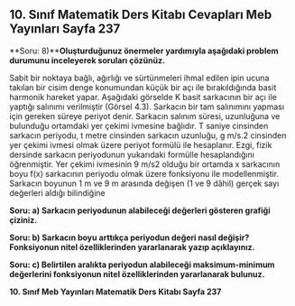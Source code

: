 ## 10. Sınıf Matematik Ders Kitabı Cevapları Meb Yayınları Sayfa 237

**Soru: 8)****Oluşturduğunuz önermeler yardımıyla aşağıdaki problem durumunu inceleyerek soruları çözünüz.**

Sabit bir noktaya bağlı, ağırlığı ve sürtünmeleri ihmal edilen ipin ucuna takılan bir cisim denge konumundan küçük bir açı ile bırakıldığında basit harmonik hareket yapar. Aşağıdaki görselde K basit sarkacının bir açı ile yaptığı salınımı verilmiştir (Görsel 4.3). Sarkacın bir tam salınımını yapması için gereken süreye periyot denir. Sarkacın salınım süresi, uzunluğuna ve bulunduğu ortamdaki yer çekimi ivmesine bağlıdır. T saniye cinsinden sarkacın periyodu, t metre cinsinden sarkacın uzunluğu, g m/s.2 cinsinden yer çekimi ivmesi olmak üzere periyot formülü ile hesaplanır. Ezgi, fizik dersinde sarkacın periyodunun yukarıdaki formülle hesaplandığını öğrenmiştir. Yer çekimi ivmesinin 9 m/s2 olduğu bir ortamda x sarkacının boyu f(x) sarkacının periyodu olmak üzere fonksiyonu ile modellenmiştir.  
 Sarkacın boyunun 1 m ve 9 m arasında değişen (1 ve 9 dâhil) gerçek sayı değerleri aldığı bilindiğine

**Soru: a) Sarkacın periyodunun alabileceği değerleri gösteren grafiği çiziniz.**

**Soru: b) Sarkacın boyu arttıkça periyodun değeri nasıl değişir? Fonksiyonun nitel özelliklerinden yararlanarak yazıp açıklayınız.**

**Soru: c) Belirtilen aralıkta periyodun alabileceği maksimum-minimum değerlerini fonksiyonun nitel özelliklerinden yararlanarak bulunuz.**

**10. Sınıf Meb Yayınları Matematik Ders Kitabı Sayfa 237**